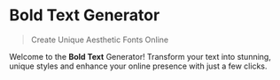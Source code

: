 # Bold Text Generator

> Create Unique Aesthetic Fonts Online

Welcome to the **Bold Text** Generator! Transform your text into stunning, unique styles and enhance your online presence with just a few clicks.
